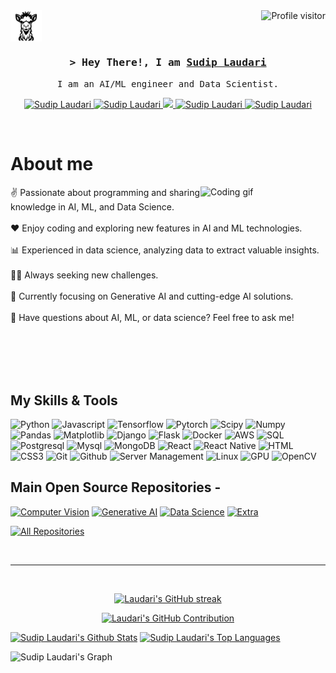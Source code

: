 
<!-- Visitor counts -->

<a href="https://komarev.com/ghpvc/?username=Laudarisd">
  <img align="right" src="https://komarev.com/ghpvc/?username=Laudarisd&label=Visitors&color=0e75b6&style=flat" alt="Profile visitor" />
</a>


<!-- My page section -->
<!-- [<img src="img/2.svg" width="100">](https://laudarisd.github.io/) -->
<div style="width: 50px; height: 50px; overflow: hidden;">
    <a href="https://laudarisd.github.io/" style="text-decoration: none;">
        <img src="img/2.svg" width="60">
        <!-- My Page -->
    </a>
</div>


<!-- Intro  -->
<h3 align="center">
        <samp>&gt; Hey There!, I am
                <b><a target="_blank" href="https://laudarisd.github.io/">Sudip Laudari</a></b>
        </samp>
</h3>


<p align="center"> 
  <samp>
    <!-- <a href="https://www.google.com/search?q= Sudip + Laudari">「 Google Me 」</a> -->
    <a>
    I am an AI/ML engineer and Data Scientist.
    </a>
  </samp>
</p>

<p align="center">
 <a href="https://laudarisd.github.io/" target="blank">
  <img src="https://img.shields.io/badge/Website-DC143C?style=for-the-badge&logo=medium&logoColor=white" alt="Sudip Laudari" />
 </a>
 <a href="https://www.linkedin.com/in/laudari-sudip/" target="_blank">
  <img src="https://img.shields.io/badge/LinkedIn-0077B5?style=for-the-badge&logo=linkedin&logoColor=white" alt="Sudip Laudari"/>
 </a>
 <!-- <a href="https://dev.to/Sudip Laudari" target="_blank">
  <img src="https://img.shields.io/badge/dev.to-0A0A0A?style=for-the-badge&logo=dev.to&logoColor=white" alt="Sudip Laudari" />
 </a> -->
 <a href="https://twitter.com/" target="_blank">
  <img src="https://img.shields.io/badge/Twitter-1DA1F2?style=for-the-badge&logo=twitter&logoColor=white" />
 </a>
 <a href="https://www.instagram.com/laudarisd/" target="_blank">
  <img src="https://img.shields.io/badge/Instagram-fe4164?style=for-the-badge&logo=instagram&logoColor=white" alt="Sudip Laudari" />
 </a> 
 <a href="https://www.researchgate.net/profile/Sudip-Laudari" target="_blank">
  <img src="https://img.shields.io/badge/ResearchGate-00CCBB?style=for-the-badge&logo=researchgate&logoColor=white" alt="Sudip Laudari"  />
  </a> 
</p>
<br />

<!-- About Section -->
 # About me
 
<p>
 <img align="right" width="200", src="img/1.gif" alt="Coding gif" />
  
✌️ Passionate about programming and sharing knowledge in AI, ML, and Data Science.<br/><br/>
❤️ Enjoy coding and exploring new features in AI and ML technologies.<br/><br/>
📊 Experienced in data science, analyzing data to extract valuable insights.<br/><br/>
👨‍💻 Always seeking new challenges.<br/><br/>
🌱 Currently focusing on Generative AI and cutting-edge AI solutions.<br/><br/>
💬 Have questions about AI, ML, or data science? Feel free to ask me!<br/><br/>




</p>

<br/>
<br/>
<br/>

## My Skills & Tools

![Python](https://img.shields.io/badge/Python-3776AB?style=for-the-badge&logo=python&logoColor=white)
![Javascript](https://img.shields.io/badge/Javascript-F0DB4F?style=for-the-badge&labelColor=black&logo=javascript&logoColor=F0DB4F)
![Tensorflow](https://img.shields.io/badge/Tensorflow-FF6F00?style=for-the-badge&labelColor=black&logo=tensorflow&logoColor=FF6F00)
![Pytorch](https://img.shields.io/badge/Pytorch-EE4C2C?style=for-the-badge&labelColor=black&logo=pytorch&logoColor=EE4C2C)
![Scipy](https://img.shields.io/badge/Scipy-8CAAE6?style=for-the-badge&labelColor=black&logo=scipy&logoColor=8CAAE6)
![Numpy](https://img.shields.io/badge/Numpy-013243?style=for-the-badge&labelColor=black&logo=numpy&logoColor=013243)
![Pandas](https://img.shields.io/badge/Pandas-150458?style=for-the-badge&labelColor=black&logo=pandas&logoColor=150458)
![Matplotlib](https://img.shields.io/badge/Matplotlib-11557C?style=for-the-badge&labelColor=black&logo=matplotlib&logoColor=11557C)
![Django](https://img.shields.io/badge/Django-092E20?style=for-the-badge&labelColor=black&logo=django&logoColor=092E20)
![Flask](https://img.shields.io/badge/Flask-000000?style=for-the-badge&labelColor=black&logo=flask&logoColor=000000)
![Docker](https://img.shields.io/badge/Docker-2496ED?style=for-the-badge&labelColor=black&logo=docker&logoColor=2496ED)
![AWS](https://img.shields.io/badge/AWS-232F3E?style=for-the-badge&labelColor=black&logo=amazon-aws&logoColor=232F3E)
![SQL](https://img.shields.io/badge/SQL-4479A1?style=for-the-badge&logo=postgresql&logoColor=white)
![Postgresql](https://img.shields.io/badge/Postgresql-336791?style=for-the-badge&labelColor=black&logo=postgresql&logoColor=336791)
![Mysql](https://img.shields.io/badge/Mysql-4479A1?style=for-the-badge&labelColor=black&logo=mysql&logoColor=4479A1)
![MongoDB](https://img.shields.io/badge/MongoDB-4EA94B?style=for-the-badge&logo=mongodb&logoColor=white)
![React](https://img.shields.io/badge/-React-61DBFB?style=for-the-badge&labelColor=black&logo=react&logoColor=61DBFB)
![React Native](https://img.shields.io/badge/React_Native-20232A?style=for-the-badge&logo=react&logoColor=61DAFB)
![HTML](https://img.shields.io/badge/HTML5-E34F26?style=for-the-badge&logo=html5&logoColor=white)
![CSS3](https://img.shields.io/badge/CSS3-1572B6?style=for-the-badge&logo=css3&logoColor=white)
![Git](https://img.shields.io/badge/Git-F05032?style=for-the-badge&logo=git&logoColor=white)
![Github](https://img.shields.io/badge/Github-181717?style=for-the-badge&logo=github&logoColor=white)
![Server Management](https://img.shields.io/badge/Server_Management-000000?style=for-the-badge&logo=ubuntu&logoColor=F37626)
![Linux](https://img.shields.io/badge/Linux-FCC624?style=for-the-badge&logo=linux&logoColor=black)
![GPU](https://img.shields.io/badge/GPU-76B900?style=for-the-badge&logo=nvidia&logoColor=white)
![OpenCV](https://img.shields.io/badge/OpenCV-5C3EE8?style=for-the-badge&logo=opencv&logoColor=white)
<br/>

## Main Open Source Repositories -
<!-- [![Computer Vision](https://github-readme-stats.vercel.app/api/pin/?username=Laudarisd&repo=Computer-Vision&border_color=7F3FBF&bg_color=0D1117&title_color=C9D1D9&text_color=8B949E&icon_color=7F3FBF)](https://github.com/Laudarisd/Computer-Vision)
[![Generative AI](https://github-readme-stats.vercel.app/api/pin/?username=Laudarisd&repo=Generative-AI&border_color=7F3FBF&bg_color=0D1117&title_color=C9D1D9&text_color=8B949E&icon_color=7F3FBF)](https://github.com/Laudarisd/Generative-AI)
[![Data Science](https://github-readme-stats.vercel.app/api/pin/?username=Laudarisd&repo=Data-Science&border_color=7F3FBF&bg_color=0D1117&title_color=C9D1D9&text_color=8B949E&icon_color=7F3FBF)](https://github.com/Laudarisd/Data-Science)
[![Extra](https://github-readme-stats.vercel.app/api/pin/?username=Laudarisd&repo=Extra-Codes-System-Management&border_color=7F3FBF&bg_color=0D1117&title_color=C9D1D9&text_color=8B949E&icon_color=7F3FBF)](https://github.com/Laudarisd/Extra-Codes-System-Management) -->

<!-- [![Computer Vision](https://github-readme-stats.vercel.app/api/pin/?username=Laudarisd&repo=Computer-Vision&theme=radical)](https://github.com/Laudarisd/Computer-Vision)
[![Generative AI](https://github-readme-stats.vercel.app/api/pin/?username=Laudarisd&repo=Generative-AI&theme=radical)](https://github.com/Laudarisd/Generative-AI)
[![Data Science](https://github-readme-stats.vercel.app/api/pin/?username=Laudarisd&repo=Data-Science&theme=radical)](https://github.com/Laudarisd/Data-Science)
[![Extra](https://github-readme-stats.vercel.app/api/pin/?username=Laudarisd&repo=Extra-Codes-System-Management&theme=radical)](https://github.com/Laudarisd/Extra-Codes-System-Management) -->
[![Computer Vision](https://github-readme-stats.vercel.app/api/pin/?username=Laudarisd&repo=Computer-Vision&theme=radical)](https://github.com/Laudarisd/Computer-Vision)
[![Generative AI](https://github-readme-stats.vercel.app/api/pin/?username=Laudarisd&repo=Generative-AI&theme=radical)](https://github.com/Laudarisd/Generative-AI)
[![Data Science](https://github-readme-stats.vercel.app/api/pin/?username=Laudarisd&repo=Data-Science&show_owner=false&theme=radical)](https://github.com/Laudarisd/Data-Science)
[![Extra](https://github-readme-stats.vercel.app/api/pin/?username=Laudarisd&repo=Extra-Codes-System-Management&show_owner=false&theme=radical)](https://github.com/Laudarisd/Extra-Codes-System-Management)



<p align="left">
  <a href="https://github.com/Laudarisd?tab=repositories" target="_blank"><img alt="All Repositories" title="All Repositories" src="https://img.shields.io/badge/-All%20Repos-2962FF?style=for-the-badge&logo=koding&logoColor=white"/></a>
</p>

<br/>
<hr/>
<br/>

<p align="center">
  <a href="https://github.com/Laudarisd">
    <img src="https://github-readme-streak-stats.herokuapp.com/?user=Laudarisd&theme=radical&border=7F3FBF&background=0D1117" alt="Laudari's GitHub streak"/>
  </a>
</p>

<p align="center">
  <a href="https://github.com/Laudarisd">
    <img src="https://github-profile-summary-cards.vercel.app/api/cards/profile-details?username=Laudarisd&theme=radical" alt="Laudari's GitHub Contribution"/>
  </a>
</p>

<a> 
    <a href="https://github.com/Laudarisd"><img alt="Sudip Laudari's Github Stats" src="https://denvercoder1-github-readme-stats.vercel.app/api?username=Laudarisd&show_icons=true&count_private=true&theme=react&border_color=7F3FBF&bg_color=0D1117&title_color=F85D7F&icon_color=F8D866" height="192px" width="49.5%"/></a>
  <a href="https://github.com/Laudarisd"><img alt="Sudip Laudari's Top Languages" src="https://denvercoder1-github-readme-stats.vercel.app/api/top-langs/?username=Laudarisd&langs_count=8&layout=compact&theme=react&border_color=7F3FBF&bg_color=0D1117&title_color=F85D7F&icon_color=F8D866" height="192px" width="49.5%"/></a>
  <br/>
</a>


![Sudip Laudari's Graph](https://github-readme-activity-graph.vercel.app/graph?username=Laudarisd&custom_title=Laudari%'s%20GitHub%20Activity%20Graph&bg_color=0D1117&color=7F3FBF&line=7F3FBF&point=7F3FBF&area_color=FFFFFF&title_color=FFFFFF&area=true)
